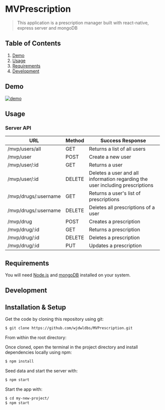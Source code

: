 # MVPrescription

> This application is a prescription manager built with react-native, express server and mongoDB

## Table of Contents

1. [Demo](#demo)
2. [Usage](#usage)
3. [Requirements](#requirements)
4. [Development](#development)

## Demo <a name="demo"></a>

[![demo](https://img.youtube.com/vi/6LinjARIe8I/maxresdefault.jpg)](https://www.youtube.com/embed/6LinjARIe8I)

## Usage <a name="usage"></a>

### Server API

| URL | Method | Success Response |
| --- | --- | --- |
| /mvp/users/all | GET | Returns a list of all users |
| /mvp/user | POST | Create a new user |
| /mvp/user/:id | GET | Returns a user |
| /mvp/user/:id | DELETE | Deletes a user and all information regarding the user including prescriptions |
| /mvp/drugs/:username | GET | Returns a user's list of prescriptions |
| /mvp/drugs/:username | DELETE | Deletes all prescriptions of a user |
| /mvp/drug | POST | Creates a prescription |
| /mvp/drug/:id | GET | Returns a prescription |
| /mvp/drug/:id | DELETE | Deletes a prescription |
| /mvp/drug/:id | PUT | Updates a prescription |

## Requirements <a name="requirements"></a>

You will need [Node.js](https://nodejs.org/en/) and [mongoDB](https://docs.mongodb.com/manual/administration/install-community/) installed on your system.

## Development <a name="development"></a>

## Installation & Setup <a name="installation"></a>

Get the code by cloning this repository using git:

```bash
$ git clone https://github.com/wjdwldbs/MVPrescription.git
```

From within the root directory:

Once cloned, open the terminal in the project directory and install dependencies locally using npm:

```bash
$ npm install
```

Seed data and start the server with:

```bash
$ npm start
```

Start the app with:

```bash
$ cd my-new-project/
$ npm start
```
